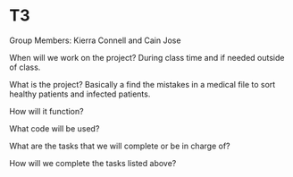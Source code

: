 # T3

Group Members:
Kierra Connell and Cain Jose

When will we work on the project?
During class time and if needed outside of class.

What is the project?
Basically a find the mistakes in a medical file to sort healthy patients and infected patients. 

How will it function?

What code will be used?

What are the tasks that we will complete or be in charge of?

How will we complete the tasks listed above?